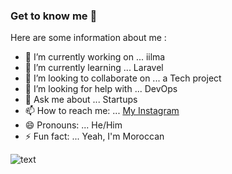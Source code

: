 ### Get to know me 👋

Here are some information about me :

- 🔭 I’m currently working on ... iilma
- 🌱 I’m currently learning ... Laravel
- 👯 I’m looking to collaborate on ... a Tech project
- 🤔 I’m looking for help with ... DevOps
- 💬 Ask me about ... Startups
- 📫 How to reach me: ... [My Instagram](https://instagram.com/yahya.mallak)
- 😄 Pronouns: ... He/Him
- ⚡ Fun fact: ... Yeah, I'm Moroccan

![text](https://en.wikipedia.org/wiki/Flag_of_Morocco#/media/File:Flag_of_Morocco.svg)
